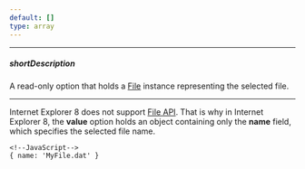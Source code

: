 ```yaml
---
default: []
type: array
---
```

---
##### shortDescription
A read-only option that holds a [File](https://www.w3.org/TR/FileAPI/#dfn-file) instance representing the selected file.

---
Internet Explorer 8 does not support [File API](https://www.w3.org/TR/FileAPI/#dfn-file). That is why in Internet Explorer 8, the **value** option holds an object containing only the **name** field, which specifies the selected file name.

    <!--JavaScript-->
    { name: 'MyFile.dat' }